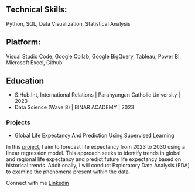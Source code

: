 ## Technical Skills: 
Python, SQL, Data Visualization, Statistical Analysis
## Platform: 
Visual Studio Code, Google Collab, Google BigQuery, Tableau, Power BI, Microsoft Excel, Github

## Education
- S.Hub.Int, International Relations | Parahyangan Catholic University | 2023
- Data Science (Wave 8) | BINAR ACADEMY | 2023

### Projects
- Global Life Expectancy And Prediction Using Supervised Learning
  
In this [project](https://github.com/nmfel/DataScienceProject/blob/main/Global%20Life%20Expectancy%201960-2022/Global_Life_Expectancy_1960_2022.ipynb), I aim to forecast life expectancy from 2023 to 2030 using a linear regression model. This approach seeks to identify trends in global and regional life expectancy and predict future life expectancy based on historical trends. Additionally, I will conduct Exploratory Data Analysis (EDA) to examine the phenomena present within the data.



Connect with me [Linkedin](https://www.linkedin.com/in/nmfel/)
